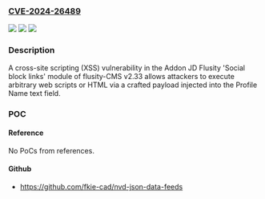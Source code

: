 ### [CVE-2024-26489](https://cve.mitre.org/cgi-bin/cvename.cgi?name=CVE-2024-26489)
![](https://img.shields.io/static/v1?label=Product&message=n%2Fa&color=blue)
![](https://img.shields.io/static/v1?label=Version&message=n%2Fa&color=blue)
![](https://img.shields.io/static/v1?label=Vulnerability&message=n%2Fa&color=brighgreen)

### Description

A cross-site scripting (XSS) vulnerability in the Addon JD Flusity 'Social block links' module of flusity-CMS v2.33 allows attackers to execute arbitrary web scripts or HTML via a crafted payload injected into the Profile Name text field.

### POC

#### Reference
No PoCs from references.

#### Github
- https://github.com/fkie-cad/nvd-json-data-feeds


